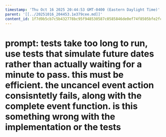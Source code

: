 ```yaml
---
timestamp: 'Thu Oct 16 2025 20:44:53 GMT-0400 (Eastern Daylight Time)'
parent: '[[../20251016_204453.1e379cee.md]]'
content_id: 1f7d9b5cb7c5b432778bc95f948530587c0585846de0ef74f8505bfe2fc6a006
---
```


# prompt: tests take too long to run, use tests that simulate future dates rather than actually waiting for a minute to pass. this must be efficient. the uncancel event action consisntetly fails, along with the complete event function. is this something wrong with the implementation or the tests

